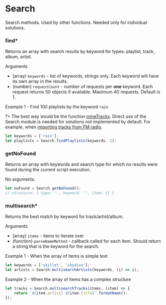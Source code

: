 # Search

Search methods. Used by other functions. Needed only for individual solutions.

### find*

Returns an array with search results by keyword for types: playlist, track, album, artist.

Arguments
- (array) `keywords` - list of keywords, strings only. Each keyword will have its own array in the results.
- (number) `requestCount` - number of requests per **one** keyword. Each request returns 50 objects if available. Maximum 40 requests. Default is 1.

Example 1 - Find 100 playlists by the keyword `rain`

?> The best way would be the function [mineTracks](/reference/source?id=minetracks). Direct use of the Search module is needed for solutions not implemented by default. For example, when [importing tracks from FM radio](https://github.com/Chimildic/goofy/discussions/35).

```js
let keywords = ['rain'];
let playlists = Search.findPlaylists(keywords, 2);
```

### getNoFound

Returns an array with keywords and search type for which no results were found during the current script execution.

No arguments.

```js
let noFound = Search.getNoFound();
// structure: { type: '', keyword: '', item: {} }
```

### multisearch*

Returns the best match by keyword for track/artist/album.

Arguments
- (array) `items` - items to iterate over
- (function) `parseNameMethod` - callback called for each item. Should return a string that is the keyword for the search.

Example 1 - When the array of items is simple text
```js
let keywords = ['skillet', 'skydive'];
let artists = Search.multisearchArtists(keywords, (i) => i);
```

Example 2 - When the array of items has a complex structure
```js
let tracks = Search.multisearchTracks(items, (item) => {
    return `${item.artist} ${item.title}`.formatName();
});
```